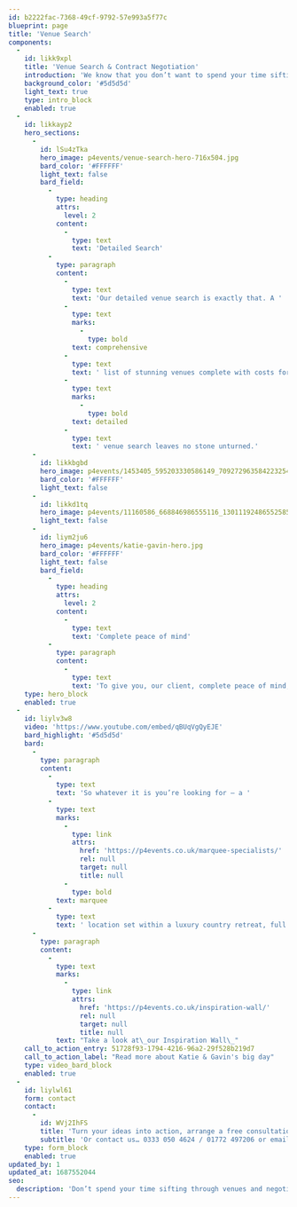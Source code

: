 ```yaml
---
id: b2222fac-7368-49cf-9792-57e993a5f77c
blueprint: page
title: 'Venue Search'
components:
  -
    id: likk9xpl
    title: 'Venue Search & Contract Negotiation'
    introduction: 'We know that you don’t want to spend your time sifting through venues and negotiating contracts. Luckily for you, that’s precisely where we excel. Leave it to us and our extensive knowledge to find the right venue, at the right price.'
    background_color: '#5d5d5d'
    light_text: true
    type: intro_block
    enabled: true
  -
    id: likkayp2
    hero_sections:
      -
        id: lSu4zTka
        hero_image: p4events/venue-search-hero-716x504.jpg
        bard_color: '#FFFFFF'
        light_text: false
        bard_field:
          -
            type: heading
            attrs:
              level: 2
            content:
              -
                type: text
                text: 'Detailed Search'
          -
            type: paragraph
            content:
              -
                type: text
                text: 'Our detailed venue search is exactly that. A '
              -
                type: text
                marks:
                  -
                    type: bold
                text: comprehensive
              -
                type: text
                text: ' list of stunning venues complete with costs for both room hire and all of those added extras which you may require for your event. Our '
              -
                type: text
                marks:
                  -
                    type: bold
                text: detailed
              -
                type: text
                text: ' venue search leaves no stone unturned.'
      -
        id: likkbgbd
        hero_image: p4events/1453405_595203330586149_709272963584223254_n-716x493.jpg
        bard_color: '#FFFFFF'
        light_text: false
      -
        id: likkd1tq
        hero_image: p4events/11160586_668846986555116_1301119248655258595_n-716x487.jpg
        light_text: false
      -
        id: liym2ju6
        hero_image: p4events/katie-gavin-hero.jpg
        bard_color: '#FFFFFF'
        light_text: false
        bard_field:
          -
            type: heading
            attrs:
              level: 2
            content:
              -
                type: text
                text: 'Complete peace of mind'
          -
            type: paragraph
            content:
              -
                type: text
                text: 'To give you, our client, complete peace of mind, we will create a detailed scale layout plan to ensure that everything will fit comfortably. So you needn’t worry about having room for your guests amongst your dazzling furniture and props.'
    type: hero_block
    enabled: true
  -
    id: liylv3w8
    video: 'https://www.youtube.com/embed/qBUqVgQyEJE'
    bard_highlight: '#5d5d5d'
    bard:
      -
        type: paragraph
        content:
          -
            type: text
            text: 'So whatever it is you’re looking for – a '
          -
            type: text
            marks:
              -
                type: link
                attrs:
                  href: 'https://p4events.co.uk/marquee-specialists/'
                  rel: null
                  target: null
                  title: null
              -
                type: bold
            text: marquee
          -
            type: text
            text: ' location set within a luxury country retreat, full exclusivity of your own hotel for the weekend, or a low key intimate spot for your romantic reception, our team of experts can help create your dream wedding.'
      -
        type: paragraph
        content:
          -
            type: text
            marks:
              -
                type: link
                attrs:
                  href: 'https://p4events.co.uk/inspiration-wall/'
                  rel: null
                  target: null
                  title: null
            text: "Take a look at\_our Inspiration Wall\_"
    call_to_action_entry: 51728f93-1794-4216-96a2-29f528b219d7
    call_to_action_label: "Read more about Katie & Gavin's big day"
    type: video_bard_block
    enabled: true
  -
    id: liylwl61
    form: contact
    contact:
      -
        id: WVj2IhFS
        title: 'Turn your ideas into action, arrange a free consultation'
        subtitle: 'Or contact us… 0333 050 4624 / 01772 497206 or email us: info@p4events.co.uk'
    type: form_block
    enabled: true
updated_by: 1
updated_at: 1687552044
seo:
  description: 'Don’t spend your time sifting through venues and negotiating contracts, leave it in our capable hands, we will find the right venue and price, perfect for you.'
---
```

